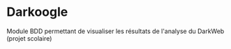 # Darkoogle
Module BDD permettant de visualiser les résultats de l'analyse du DarkWeb (projet scolaire)
